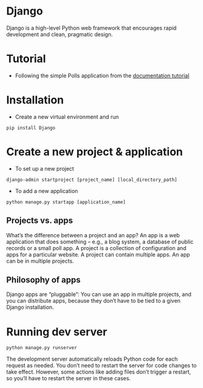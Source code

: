 # Django

Django is a high-level Python web framework that encourages rapid development and clean, pragmatic design.

# Tutorial

- Following the simple Polls application from the [documentation tutorial](https://docs.djangoproject.com/en/5.2/intro/tutorial01/)

# Installation

- Create a new virtual environment and run

```
pip install Django
```

# Create a new project & application

- To set up a new project

```
django-admin startproject [project_name] [local_directory_path]
```

- To add a new application

```
python manage.py startapp [application_name]
```

## Projects vs. apps

What’s the difference between a project and an app? An app is a web application that does something – e.g., a blog system, a database of public records or a small poll app. A project is a collection of configuration and apps for a particular website. A project can contain multiple apps. An app can be in multiple projects.

## Philosophy of apps

Django apps are “pluggable”: You can use an app in multiple projects, and you can distribute apps, because they don’t have to be tied to a given Django installation.

# Running dev server

```
python manage.py runserver

```

The development server automatically reloads Python code for each request as needed. You don’t need to restart the server for code changes to take effect. However, some actions like adding files don’t trigger a restart, so you’ll have to restart the server in these cases.

